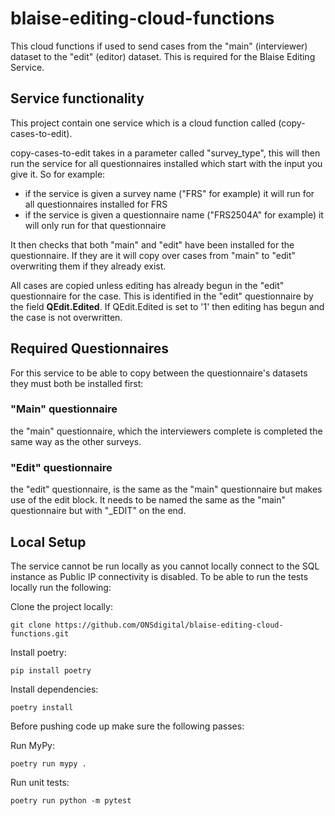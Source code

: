 # blaise-editing-cloud-functions
This cloud functions if used to send cases from the "main" (interviewer) dataset to the "edit" (editor) dataset.
This is required for the Blaise Editing Service. 

## Service functionality

This project contain one service which is a cloud function called (copy-cases-to-edit).

copy-cases-to-edit takes in a parameter called "survey_type", this will then run the service for all questionnaires installed which start with the input you give it. So for example:
* if the service is given a survey name ("FRS" for example) it will run for all questionnaires installed for FRS
* if the service is given a questionnaire name ("FRS2504A" for example) it will only run for that questionnaire

It then checks that both "main" and "edit" have been installed for the questionnaire.
If they are it will copy over cases from "main" to "edit" overwriting them if they already exist.

All cases are copied unless editing has already begun in the "edit" questionnaire for the case.
This is identified in the "edit" questionnaire by the field **QEdit.Edited**.
If QEdit.Edited is set to '1' then editing has begun and the case is not overwritten.


## Required Questionnaires

For this service to be able to copy between the questionnaire's datasets they must both be installed first:

### "Main" questionnaire

the "main" questionnaire, which the interviewers complete is completed the same way as the other surveys.

### "Edit" questionnaire

the "edit" questionnaire, is the same as the "main" questionnaire but makes use of the edit block.
It needs to be named the same as the "main" questionnaire but with "_EDIT" on the end.



## Local Setup

The service cannot be run locally as you cannot locally connect to the SQL instance as Public IP connectivity is disabled.
To be able to run the tests locally run the following:

Clone the project locally:
```shell
git clone https://github.com/ONSdigital/blaise-editing-cloud-functions.git
```

Install poetry:
```shell
pip install poetry
```

Install dependencies:
```shell
poetry install
```

Before pushing code up make sure the following passes:

Run MyPy:
```shell
poetry run mypy .
```

Run unit tests:
```shell
poetry run python -m pytest
```
